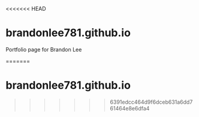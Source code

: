<<<<<<< HEAD
# brandonlee781.github.io
Portfolio page for Brandon Lee

=======
# brandonlee781.github.io
>>>>>>> 6391edcc464d9f6dceb631a6dd761464e8e6dfa4
